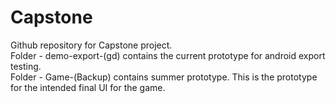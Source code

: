 # Capstone
Github repository for Capstone project.  
Folder - demo-export-(gd) contains the current prototype for android export testing.  
Folder - Game-(Backup) contains summer prototype. This is the prototype for the intended final UI for the game.  
